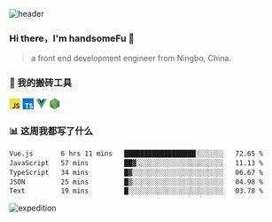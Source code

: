 ![header](https://raw.githubusercontent.com/fzq1998/fzq1998/master/header.png)

### Hi there，I'm handsomeFu 👋

> a front end development engineer from Ningbo, China.

### 🔧 我的搬砖工具
<code><img height="20" src="https://raw.githubusercontent.com/github/explore/80688e429a7d4ef2fca1e82350fe8e3517d3494d/topics/javascript/javascript.png" alt="javascript"></code>
<code><img height="20" src="https://raw.githubusercontent.com/github/explore/80688e429a7d4ef2fca1e82350fe8e3517d3494d/topics/typescript/typescript.png" alt="typescript"></code>
<code><img height="20" src="https://raw.githubusercontent.com/github/explore/80688e429a7d4ef2fca1e82350fe8e3517d3494d/topics/vue/vue.png" alt="vue"></code>
<code><img height="20" src="https://raw.githubusercontent.com/github/explore/80688e429a7d4ef2fca1e82350fe8e3517d3494d/topics/nodejs/nodejs.png" alt="nodejs"></code>



### 📊 这周我都写了什么
<!--START_SECTION:waka-->

```txt
Vue.js       6 hrs 11 mins   ██████████████████░░░░░░░   72.65 %
JavaScript   57 mins         ██▓░░░░░░░░░░░░░░░░░░░░░░   11.13 %
TypeScript   34 mins         █▓░░░░░░░░░░░░░░░░░░░░░░░   06.67 %
JSON         25 mins         █▒░░░░░░░░░░░░░░░░░░░░░░░   04.98 %
Text         19 mins         █░░░░░░░░░░░░░░░░░░░░░░░░   03.78 %
```

<!--END_SECTION:waka-->


![expedition](https://raw.githubusercontent.com/fzq1998/fzq1998/master/expedition.gif)

